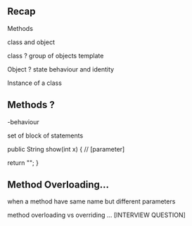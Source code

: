 ## Recap 

Methods 

class and object 


class ? 
group of objects
template


Object ? 
state behaviour and identity 

Instance of a class 



## Methods ?

-behaviour 

set of block of statements 

public String show(int x) { // [parameter]

return "";
}




## Method Overloading... 


when a method have same name but different parameters 

method overloading vs overriding ... [INTERVIEW QUESTION]




